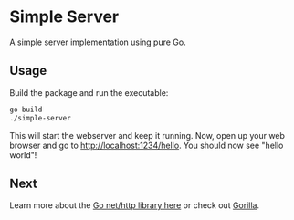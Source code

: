 # Simple Server

A simple server implementation using pure Go.

## Usage

Build the package and run the executable:

```bash
go build
./simple-server
```

This will start the webserver and keep it running. Now, open up your web browser and go to <http://localhost:1234/hello>. You should now see "hello world"!

## Next

Learn more about the [Go net/http library here](http://golang.org/pkg/net/http/) or check out [Gorilla](http://www.gorillatoolkit.org/).

